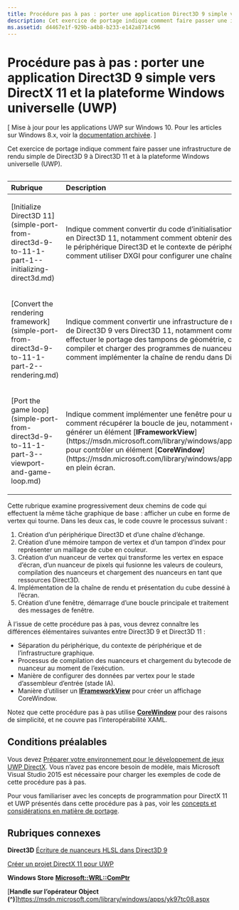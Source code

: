 ```yaml
---
title: Procédure pas à pas : porter une application Direct3D 9 simple vers DirectX 11 et la plateforme Windows universelle (UWP)
description: Cet exercice de portage indique comment faire passer une infrastructure de rendu simple de Direct3D 9 à Direct3D 11 et à la plateforme Windows universelle (UWP).
ms.assetid: d4467e1f-929b-a4b8-b233-e142a8714c96
---
```


# Procédure pas à pas : porter une application Direct3D 9 simple vers DirectX 11 et la plateforme Windows universelle (UWP)


\[ Mise à jour pour les applications UWP sur Windows 10. Pour les articles sur Windows 8.x, voir la [documentation archivée](http://go.microsoft.com/fwlink/p/?linkid=619132). \]

Cet exercice de portage indique comment faire passer une infrastructure de rendu simple de Direct3D 9 à Direct3D 11 et à la plateforme Windows universelle (UWP).
## 
<table>
<colgroup>
<col width="50%" />
<col width="50%" />
</colgroup>
<thead>
<tr class="header">
<th align="left">Rubrique</th>
<th align="left">Description</th>
</tr>
</thead>
<tbody>
<tr class="odd">
<td align="left"><p>[Initialize Direct3D 11](simple-port-from-direct3d-9-to-11-1-part-1--initializing-direct3d.md)</p></td>
<td align="left"><p>Indique comment convertir du code d’initialisation Direct3D 9 en Direct3D 11, notamment comment obtenir des handles vers le périphérique Direct3D et le contexte de périphérique, et comment utiliser DXGI pour configurer une chaîne d’échange.</p></td>
</tr>
<tr class="even">
<td align="left"><p>[Convert the rendering framework](simple-port-from-direct3d-9-to-11-1-part-2--rendering.md)</p></td>
<td align="left"><p>Indique comment convertir une infrastructure de rendu simple de Direct3D 9 vers Direct3D 11, notamment comment effectuer le portage des tampons de géométrie, comment compiler et charger des programmes de nuanceurs HLSL et comment implémenter la chaîne de rendu dans Direct3D 11.</p></td>
</tr>
<tr class="odd">
<td align="left"><p>[Port the game loop](simple-port-from-direct3d-9-to-11-1-part-3--viewport-and-game-loop.md)</p></td>
<td align="left"><p>Indique comment implémenter une fenêtre pour un jeu UWP et comment récupérer la boucle de jeu, notamment comment générer un élément [<strong>IFrameworkView</strong>](https://msdn.microsoft.com/library/windows/apps/hh700478) pour contrôler un élément [<strong>CoreWindow</strong>](https://msdn.microsoft.com/library/windows/apps/br208225) en plein écran.</p></td>
</tr>
</tbody>
</table>

 

Cette rubrique examine progressivement deux chemins de code qui effectuent la même tâche graphique de base : afficher un cube en forme de vertex qui tourne. Dans les deux cas, le code couvre le processus suivant :

1.  Création d’un périphérique Direct3D et d’une chaîne d’échange.
2.  Création d’une mémoire tampon de vertex et d’un tampon d’index pour représenter un maillage de cube en couleur.
3.  Création d’un nuanceur de vertex qui transforme les vertex en espace d’écran, d’un nuanceur de pixels qui fusionne les valeurs de couleurs, compilation des nuanceurs et chargement des nuanceurs en tant que ressources Direct3D.
4.  Implémentation de la chaîne de rendu et présentation du cube dessiné à l’écran.
5.  Création d’une fenêtre, démarrage d’une boucle principale et traitement des messages de fenêtre.

À l’issue de cette procédure pas à pas, vous devrez connaître les différences élémentaires suivantes entre Direct3D 9 et Direct3D 11 :

-   Séparation du périphérique, du contexte de périphérique et de l’infrastructure graphique.
-   Processus de compilation des nuanceurs et chargement du bytecode de nuanceur au moment de l’exécution.
-   Manière de configurer des données par vertex pour le stade d’assembleur d’entrée (stade IA).
-   Manière d’utiliser un [**IFrameworkView**](https://msdn.microsoft.com/library/windows/apps/hh700478) pour créer un affichage CoreWindow.

Notez que cette procédure pas à pas utilise [**CoreWindow**](https://msdn.microsoft.com/library/windows/apps/br208225) pour des raisons de simplicité, et ne couvre pas l’interopérabilité XAML.

## Conditions préalables


Vous devez [Préparer votre environnement pour le développement de jeux UWP DirectX](prepare-your-dev-environment-for-windows-store-directx-game-development.md). Vous n’avez pas encore besoin de modèle, mais Microsoft Visual Studio 2015 est nécessaire pour charger les exemples de code de cette procédure pas à pas.

Pour vous familiariser avec les concepts de programmation pour DirectX 11 et UWP présentés dans cette procédure pas à pas, voir les [concepts et considérations en matière de portage](porting-considerations.md).

## Rubriques connexes


**Direct3D**
[Écriture de nuanceurs HLSL dans Direct3D 9](https://msdn.microsoft.com/library/windows/desktop/bb944006)

[Créer un projet DirectX 11 pour UWP](user-interface.md)

**Windows Store**
[
            **Microsoft::WRL::ComPtr**](https://msdn.microsoft.com/library/windows/apps/br244983.aspx)

[**Handle sur l’opérateur Object (^)**]https://msdn.microsoft.com/library/windows/apps/yk97tc08.aspx

 

 




<!--HONumber=Mar16_HO1-->
